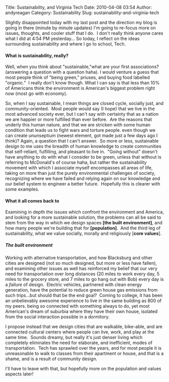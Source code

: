 Title: Sustainability, and Virginia Tech
Date: 2010-04-08 03:54
Author: andyreagan
Category: Sustainability
Slug: sustainability-and-virginia-tech

Slightly disappointed today with my last post and the direction my blog
is going in there (minute by minute updates) I'm going to re-focus more
on issues, thoughts, and cooler stuff that I do.  I don't really think
anyone cares what I did at 4:54 PM yesterday... So today, I reflect on
the ideas surrounding sustainability and where I go to school, Tech.

#### What is sustainability, really?

Well, when you think about "sustainable,"what are your first
associations? (answering a question with a question haha). I would
venture a guess that most people think of "being green," priuses, and
buying food labelled "organic."  I really don't know though. What I can
say is that less than 10% of Americans think the environment is
American's biggest problem right now (most go with economy).

So, when I say sustainable, I mean things are closed cycle, socially
just, and community-oriented.  Most people would say (I hope) that we
live in the most advanced society ever, but I can't say with certainty
that as a nation we are happier or more fulfilled than ever before.  Are
the reasons that underly this human nature, and that we are stricken
with some human condition that leads us to fight wars and torture
people. even though we can create ununseptium (newest element, got made
just a few days ago I think)? Again, a question that I can't answer.  So
more or less, sustainable design to me uses the breadth of human
knowledge to create communities that self-reliant, fulfilling, and
pleasant to live in.  "Going without" doesn't have anything to do with
what I consider to be green, unless that without is referring to
McDonald's of course haha, but rather the sustainability movement with
which I associate myself encompasses all areas of life, taking on more
than just the purely environmental challenges of society, recognizing
where we have failed and relying again on our knowledge and our belief
system to engineer a better future.  Hopefully this is clearer with some
examples.

#### What it all comes back to

Examining in depth the issues which confront the environment and
America, and looking for a more sustainable solution, the problems can
all be said to stem from the way in which we design spaces **[the built
environment]**, and how many people we're building that for
**[population]**.  And the third leg of sustainability, what we value
socially, morally and religiously [**core values**].

##### The built environment

Working with alternative transportation, and how Blacksburg and other
cities are designed (not so much designed, but more or less have
fallen), and examining other issues as well has reinforced my belief
that our very need for transportation over long distances (20 miles to
work every day, 5 miles to the grocery store, and 7 miles to go hang out
with Bob) every day is a *failure* of design.  Electric vehicles,
partnered with clean energy generation, have the potential to reduce
green house gas emissions from such trips...but should that be the end
goal?  Coming to college, it has been an unbelievably awesome experience
to live in the same building as 800 of my peers. being so connected with
something always to do, yet most American's dream of suburbia where they
have their own house, isolated from the social interaction possible in a
dormitory.

I propose instead that we design cities that are walkable, bike-able,
and are connected cultural centers where people can live, work, and play
at the same time.  Sounds dreamy, but really it's just denser living
which completely eliminates the need for elaborate, and inefficient,
modes of transportation.  Tech has sprawled over the years, and for most
people it is unreasonable to walk to classes from their apartment or
house, and that is a shame, and is a result of community design.

I'll have to leave with that, but hopefully more on the population and
values aspects later!
